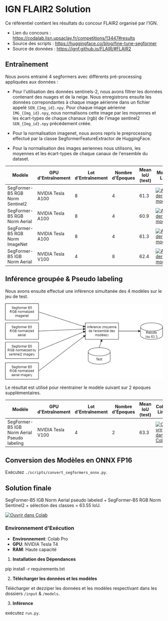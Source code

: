 # IGN FLAIR2 Solution

Ce référentiel contient les résultats du concour FLAIR2 organisé par l'IGN.
- Lien du concours : https://codalab.lisn.upsaclay.fr/competitions/13447#results
- Source des scripts : https://huggingface.co/blog/fine-tune-segformer
- Source de données : https://ignf.github.io/FLAIR/#FLAIR2

## Entraînement

Nous avons entrainé 4 segformers avec différents pré-processing appliquées aux données :

- Pour l'utilisation des données sentinels-2, nous avons filtrer les données contenant des nuages et de la neige. Nous enregistrons ensuite les données correpondantes à chaque image aérienne dans un fichier appelé `SEN_{Img_id}.npy`. Pour chaque image aérienne `IMG_{Img_id}.npy`, nous normalisons cette image par les moyennes et les écart-types de chaque chanaux (rgb) de l'image sentinel2 `SEN_{Img_id}.npy` précédement créée.

- Pour la normalisation imagenet, nous avons repris le preprocessing effectué par la classe SegformerFeatureExtractor de HuggingFace.

- Pour la normalisation des images aeriennes nous utilisons, les moyennes et les écart-types de chaque canaux de l'ensemble du dataset.


| Modèle                           | GPU d'Entraînement  | Lot d'Entraînement | Nombre d'Époques | Mean IoU (test)  | Models Link      | Training Script  |
|----------------------------------|---------------------|--------------------|------------------|------------------|------------------|------------------|
| SegFormer-B5 RGB Norm Sentinel2  | NVIDIA Tesla A100   | 8                  | 4                | 61.3             | [![Accéder aux modèles](https://img.shields.io/badge/Mod%C3%A8les-Google%20Drive-blue.svg)](https://drive.google.com/drive/folders/1GfI5OwrInzdMz--_VC0jY5AU13bxRJoy?usp=sharing)                 | [![Ouvrir dans Colab](https://colab.research.google.com/assets/colab-badge.svg)](https://colab.research.google.com/drive/17Cwkb2vIiXiXxhZaZ-98Cuusne_mp4KX?authuser=1#scrollTo=LDZvoduQLNjI)                |
| SegFormer-B5 RGB Norm Aerial     | NVIDIA Tesla A100   | 8                  | 4                | 60.9             | [![Accéder aux modèles](https://img.shields.io/badge/Mod%C3%A8les-Google%20Drive-blue.svg)](https://drive.google.com/drive/folders/1junYUKA64swtwad9nbaoZu4XmBNIxokL?usp=sharing)                 | -                |
| SegFormer-B5 RGB Norm ImageNet   | NVIDIA Tesla A100   | 8                  | 4                | 61.3             | [![Accéder aux modèles](https://img.shields.io/badge/Mod%C3%A8les-Google%20Drive-blue.svg)](https://drive.google.com/drive/folders/1lDq9hhcJs7mtmbt3f4zY7NlSDlcfQDi5?usp=sharing)                 | -                |
| SegFormer-B5 IGB Norm Aerial     | NVIDIA Tesla V100   | 4                  | 8                | 62.4             | [![Accéder aux modèles](https://img.shields.io/badge/Mod%C3%A8les-Google%20Drive-blue.svg)](https://drive.google.com/drive/folders/1G03xSQaqoy5gk2hFouCcfZIIf8Sqbc65?usp=sharing) |[![Ouvrir dans Colab](https://colab.research.google.com/assets/colab-badge.svg)](https://drive.google.com/file/d/17Cwkb2vIiXiXxhZaZ-98Cuusne_mp4KX/view?usp=sharing)               |

## Inférence groupée & Pseudo labeling

Nous avons ensuite effectué une inférence simultanée des 4 modèles sur le jeu de test.

![Modèles ensemblistes](https://raw.githubusercontent.com/alanent/flair2_ign_2nd_place/main/assets/ensemble_models.png)

Le résultat est utilisé pour réentrainer le modèle suivant sur 2 époques supplémentaires.

| Modèle                                            | GPU d'Entraînement  | Lot d'Entraînement | Nombre d'Époques | Mean IoU (test)  | Colab Link       |
|---------------------------------------------------|---------------------|--------------------|------------------|------------------|------------------|
| SegFormer-B5 IGB Norm Aerial Pseudo labeling      | NVIDIA Tesla V100   | 4                  | 2                | 63.3             | [![Ouvrir dans Colab](https://colab.research.google.com/assets/colab-badge.svg)](https://drive.google.com/file/d/14QWUJzTqbJfjtE54587aJbLenawV-7Lm/view?usp=sharing)                   |

## Conversion des Modèles en ONNX FP16

Exécutez `./scripts/convert_segformers_onnx.py`.




## Solution finale

SegFormer-B5 IGB Norm Aerial pseudo labeled + SegFormer-B5 RGB Norm Sentinel2 + sélection des classes = 63.55 IoU. 

[![Ouvrir dans Colab](https://colab.research.google.com/assets/colab-badge.svg)](https://drive.google.com/file/d/1mM4oTfXj6wthzVneihG-BHHI800BOz_M/view?usp=sharing)

### Environnement d'Exécution

- **Environnement**: Colab Pro
- **GPU**: NVIDIA Tesla T4
- **RAM**: Haute capacité


1. **Installation des Dépendances**

pip install -r requirements.txt


2. **Télécharger les données et les modèles**

Télécharger et dezziper les données et les modèles respectivant dans les dossiers `/input` & `/models`.

3. **Inférence**

 exécutez `run.py`.




